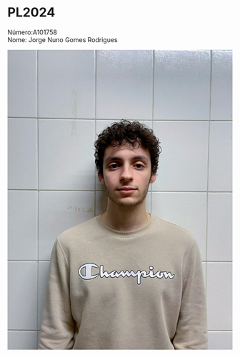 # PL2024

Número:A101758 <br />
Nome: Jorge Nuno Gomes Rodrigues<br />

![Jorge Nuno Gomes Rodrigues](jorgenuno.jpeg)
